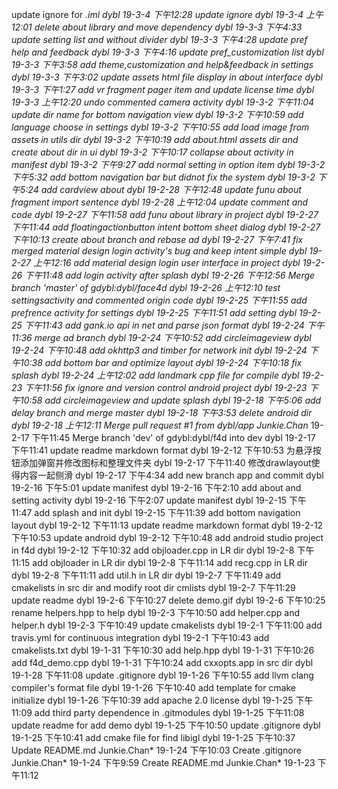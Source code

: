 update ignore for *.iml dybl 19-3-4 下午12:28
update ignore dybl 19-3-4 上午12:01
delete about library and move dependency dybl 19-3-3 下午4:33
update setting list and without divider dybl 19-3-3 下午4:28
update pref help and feedback dybl 19-3-3 下午4:16
update pref_customization list dybl 19-3-3 下午3:58
add theme,customization and help&feedback in settings dybl 19-3-3 下午3:02
update assets html file display in about interface dybl 19-3-3 下午1:27
add vr fragment pager item and update license time dybl 19-3-3 上午12:20
undo commented camera activity dybl 19-3-2 下午11:04
update dir name for bottom navigation view dybl 19-3-2 下午10:59
add language choose in settings dybl 19-3-2 下午10:55
add load image from assets in utils dir dybl 19-3-2 下午10:19
add about.html assets dir and create about dir in ui dybl 19-3-2 下午10:17
collapse about activity in manifest dybl 19-3-2 下午9:27
add normal setting in option item dybl 19-3-2 下午5:32
add bottom navigation bar but didnot fix the system dybl 19-3-2 下午5:24
add cardview about dybl 19-2-28 下午12:48
update funu about fragment import sentence dybl 19-2-28 上午12:04
update comment and code dybl 19-2-27 下午11:58
add funu about library in project dybl 19-2-27 下午11:44
add floatingactionbutton intent bottom sheet dialog dybl 19-2-27 下午10:13
create about branch and rebase ad dybl 19-2-27 下午7:41
fix merged material design login activity's bug and keep intent simple dybl 19-2-27 上午12:16
add material design login user interface in project dybl 19-2-26 下午11:48
add login activity after splash dybl 19-2-26 下午12:56
Merge branch 'master' of gdybl:dybl/face4d dybl 19-2-26 上午12:10
test settingsactivity and commented origin code dybl 19-2-25 下午11:55
add prefrence activity for settings dybl 19-2-25 下午11:51
add setting dybl 19-2-25 下午11:43
add gank.io api in net and parse json format dybl 19-2-24 下午11:36
merge ad branch dybl 19-2-24 下午10:52
add circleimageview dybl 19-2-24 下午10:48
add okhttp3 and timber for network init dybl 19-2-24 下午10:38
add bottom bar and optimize layout dybl 19-2-24 下午10:18
fix splash dybl 19-2-24 上午12:02
add landmark cpp file for compile dybl 19-2-23 下午11:56
fix ignore and version control android project dybl 19-2-23 下午10:58
add circleimageview and update splash dybl 19-2-18 下午5:06
add delay branch and merge master dybl 19-2-18 下午3:53
delete android dir dybl 19-2-18 上午12:11
Merge pull request #1 from dybl/app Junkie.Chan* 19-2-17 下午11:45
Merge branch 'dev' of gdybl:dybl/f4d into dev dybl 19-2-17 下午11:41
update readme markdown format dybl 19-2-12 下午10:53
为悬浮按钮添加弹窗并修改图标和整理文件夹 dybl 19-2-17 下午11:40
修改drawlayout使得内容一起侧滑 dybl 19-2-17 下午4:34
add new branch app and commit dybl 19-2-16 下午5:01
update manifest dybl 19-2-16 下午2:10
add about and setting activity dybl 19-2-16 下午2:07
update manifest dybl 19-2-15 下午11:47
add splash and init dybl 19-2-15 下午11:39
add bottom navigation layout dybl 19-2-12 下午11:13
update readme markdown format dybl 19-2-12 下午10:53
update android dybl 19-2-12 下午10:48
add android studio project in f4d dybl 19-2-12 下午10:32
add objloader.cpp in LR dir dybl 19-2-8 下午11:15
add objloader in LR dir dybl 19-2-8 下午11:14
add recg.cpp in LR dir dybl 19-2-8 下午11:11
add util.h in LR dir dybl 19-2-7 下午11:49
add cmakelists in src dir and modify root dir cmlists dybl 19-2-7 下午11:29
update readme dybl 19-2-6 下午10:27
delete demo.gif dybl 19-2-6 下午10:25
rename helpers.hpp to help dybl 19-2-3 下午10:50
add helper.cpp and helper.h dybl 19-2-3 下午10:49
update cmakelists dybl 19-2-1 下午11:00
add travis.yml for continuous integration dybl 19-2-1 下午10:43
add cmakelists.txt dybl 19-1-31 下午10:30
add help.hpp dybl 19-1-31 下午10:26
add f4d_demo.cpp dybl 19-1-31 下午10:24
add cxxopts.app in src dir dybl 19-1-28 下午11:08
update .gitignore dybl 19-1-26 下午10:55
add llvm clang compiler's format file dybl 19-1-26 下午10:40
add template for cmake initialize dybl 19-1-26 下午10:39
add apache 2.0 license dybl 19-1-25 下午11:09
add third party dependence in .gitmodules dybl 19-1-25 下午11:08
update readme for add demo dybl 19-1-25 下午10:50
update .gitignore dybl 19-1-25 下午10:41
add cmake file for find libigl dybl 19-1-25 下午10:37
Update README.md Junkie.Chan* 19-1-24 下午10:03
Create .gitignore Junkie.Chan* 19-1-24 下午9:59
Create README.md Junkie.Chan* 19-1-23 下午11:12